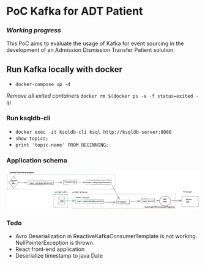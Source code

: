 # PoC Kafka for ADT Patient

### *Working progress*

This PoC aims to evaluate the usage of Kafka for event sourcing in the development of an Admission Dismission Transfer Patient solution.

## Run Kafka locally with docker

- `docker-compose up -d`

*Remove all exited containers* `docker rm $(docker ps -a -f status=exited -q)`

### Run ksqldb-cli
- `docker exec -it ksqldb-cli ksql http://ksqldb-server:8088`
- `show topics;`
- `print 'topic-name' FROM BEGINNING;`

### Application schema
![Application schema](https://raw.githubusercontent.com/gpietro/spring-boot-kafka-demo/master/app-schema.png)


### Todo
- Avro Deserialization in ReactiveKafkaConsumerTemplate is not working. NullPointerException is thrown.
- React front-end application
- Deserialize timestamp to java Date
